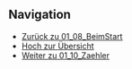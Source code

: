 ## Navigation


* [Zurück zu 01_08_BeimStart](../01_08_BeimStart/index.html)
* [Hoch zur Übersicht](../index.html)  
* [Weiter zu 01_10_Zaehler](../01_10_Zaehler/index.html)

